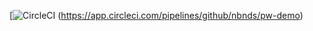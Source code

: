 [![CircleCI](https://img.shields.io/circleci/build/github/nbnds/pw-demo?style=flat-square)    (https://app.circleci.com/pipelines/github/nbnds/pw-demo)